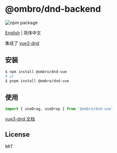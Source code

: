 # @ombro/dnd-backend

![npm package](https://badgen.net/npm/v/@ombro/dnd-vue)

[English](./README.md) | 简体中文

集成了 [vue3-dnd](https://www.npmjs.com/package/vue3-dnd)

## 安装

```sh
$ npm install @ombro/dnd-vue
# or
$ pnpm install @ombro/dnd-vue
```

## 使用

```ts
import { useDrag, useDrop } from '@ombro/dnd-vue'
```

[vue3-dnd 文档](https://haochenguang.gitee.io/vue3-dnd/)

## License

MIT
